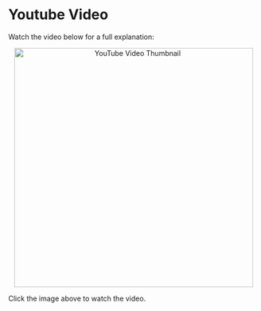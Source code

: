 # Youtube Video
Watch the video below for a full explanation:

<p align="center">
  <a href="https://www.youtube.com/watch?v=u6KHCZeVONU" target="_blank">
    <img src="https://img.youtube.com/vi/u6KHCZeVONU/0.jpg" alt="YouTube Video Thumbnail" width="480" />
  </a>
</p>

Click the image above to watch the video.

